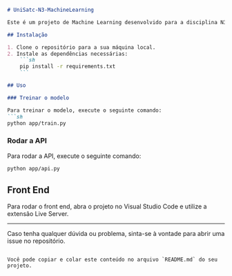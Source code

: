 
```markdown
# UniSatc-N3-MachineLearning

Este é um projeto de Machine Learning desenvolvido para a disciplina N3 na UniSatc.

## Instalação

1. Clone o repositório para a sua máquina local.
2. Instale as dependências necessárias:
    ```sh
    pip install -r requirements.txt
    ```

## Uso

### Treinar o modelo

Para treinar o modelo, execute o seguinte comando:
```sh
python app/train.py
```

### Rodar a API

Para rodar a API, execute o seguinte comando:
```sh
python app/api.py
```

## Front End

Para rodar o front end, abra o projeto no Visual Studio Code e utilize a extensão Live Server.

---

Caso tenha qualquer dúvida ou problema, sinta-se à vontade para abrir uma issue no repositório.
```

Você pode copiar e colar este conteúdo no arquivo `README.md` do seu projeto.
